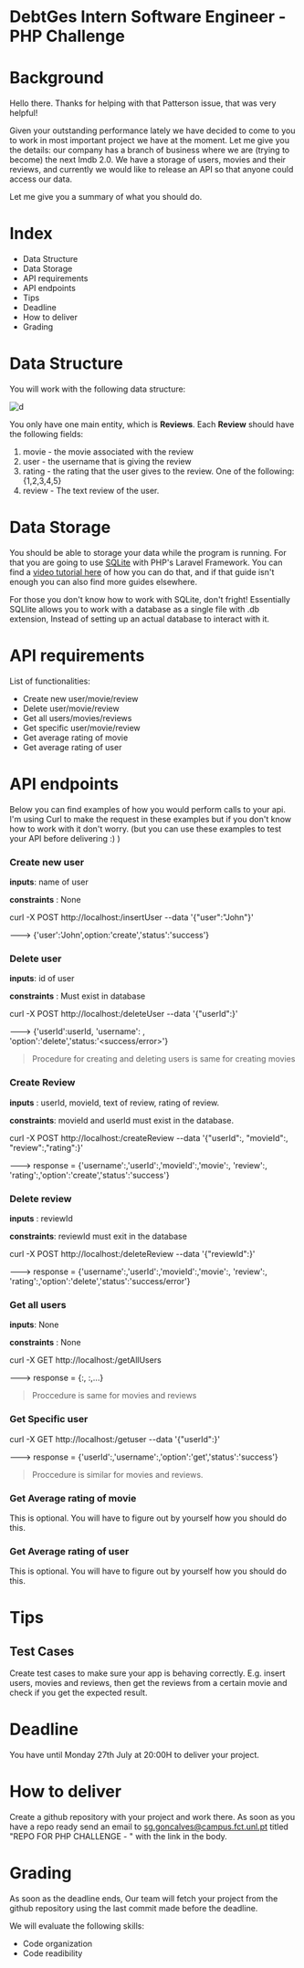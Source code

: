 # DebtGes Intern Software Engineer - PHP Challenge

# Background

Hello there. Thanks for helping with that Patterson issue, that was very helpful!

Given your outstanding performance lately we have decided to come to you to work in most important project we have at the moment. Let me give you the details: our company has a branch of business where we are (trying to become) the next Imdb 2.0. We have a storage of users, movies and their reviews, and currently we would like to release an API so that anyone could access our data.

Let me give you a summary of what you should do.

# Index

- Data Structure
- Data Storage
- API requirements
- API endpoints
- Tips
- Deadline
- How to deliver
- Grading

# Data Structure

You will work with the following data structure:

![d](/Users/simaonovais/Desktop/desafio_debtges/media/MovieStructure.png)



You only have one main entity, which is **Reviews**. Each **Review** should have the following fields:

1. movie - the movie associated with the review
2. user - the username that is giving the review
3. rating - the rating that the user gives to the review. One of the following: {1,2,3,4,5}
4. review - The text review of the user.

# Data Storage

You should be able to storage your data while the program is running. For that you are going to use [SQLite](https://www.sqlitetutorial.net/what-is-sqlite/) with PHP's Laravel Framework. You can find a [video tutorial here](https://www.youtube.com/watch?v=kWmnQvznkUI) of how you can do that, and if that guide isn't enough you can also find more guides elsewhere.

For those you don't know how to work with SQLite, don't fright! Essentially SQLlite allows you to work with a database as a single file with .db extension, Instead of setting up an actual database to interact with it.

# API requirements

List of functionalities:

- Create new user/movie/review
- Delete user/movie/review
- Get all users/movies/reviews
- Get specific user/movie/review
- Get average rating of movie
- Get average rating of user

# API endpoints

Below you can find examples of how you would perform calls to your api. I'm using Curl to make the request in these examples but if you don't know how to work with it don't worry. (but you can use these examples to test your API before delivering :) )

### Create new user

**inputs**: name of user

**constraints** : None

curl -X POST http://localhost:<Port>/insertUser --data '{"user":"John"}'

---> {'user':'John',option:'create','status':'success'}

### Delete user

**inputs**: id of user

**constraints** : Must exist in database

curl -X POST http://localhost:<Port>/deleteUser --data '{"userId":<userId>}'

---> {'userId':userId, 'username':<username> , 'option':'delete','status:'<success/error>'}

> Procedure for creating and deleting users is same for creating movies

### Create Review

**inputs** : userId, movieId, text of review, rating of review. 

**constraints**: movieId and userId must exist in the database.

curl -X POST http://localhost:<Port>/createReview --data '{"userId":<userId>, "movieId":<movieId>, "review":<review>,"rating":<rating>}'

---> response = {'username':<username>,'userId':<userId>,'movieId':<movieId>,'movie':<movie>, 'review':<review>, 'rating':<rating>,'option':'create','status':'success'}

### Delete review

**inputs** : reviewId 

**constraints**: reviewId must exit in the database

curl -X POST http://localhost:<Port>/deleteReview --data '{"reviewId":<reviewId>}'

---> response = {'username':<username>,'userId':<userId>,'movieId':<movieId>,'movie':<movie>, 'review':<review>, 'rating':<rating>,'option':'delete','status':'success/error'}

### Get all users

**inputs**: None

**constraints** : None

curl -X GET http://localhost:<Port>/getAllUsers

---> response = {<userId>:<userName>, <userId>:<userName>,...}

> Proccedure is same for movies and reviews

### Get Specific user

curl -X GET http://localhost:<Port>/getuser --data '{"userId":<userId>}'

---> response = {'userId':<userId>,'username':<username>,'option':'get','status':'success'}

> Proccedure is similar for movies and reviews.

### Get Average rating of movie

This is optional. You will have to figure out by yourself how you should do this.

### Get Average rating of user

This is optional. You will have to figure out by yourself how you should do this.

# Tips

## Test Cases

Create test cases to make sure your app is behaving correctly. E.g. insert users, movies and reviews, then get the reviews from a certain movie and check if you get the expected result. 

# Deadline

You have until Monday 27th July at 20:00H to deliver your project.

# How to deliver

Create a github repository with your project and work there. As soon as you have a repo ready send an email to sg.goncalves@campus.fct.unl.pt titled "REPO FOR PHP CHALLENGE - <FirstName LastName>" with the link in the body.

# Grading

As soon as the deadline ends, Our team will fetch your project from the github repository using the last commit made before the deadline.

We will evaluate the following skills:

- Code organization
- Code readibility